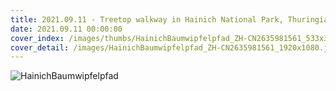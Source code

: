 ```yaml
---
title: 2021.09.11 - Treetop walkway in Hainich National Park, Thuringia, Germany (© mauritius images GmbH/Alamy)
date: 2021.09.11 00:00:00
cover_index: /images/thumbs/HainichBaumwipfelpfad_ZH-CN2635981561_533x300.jpg
cover_detail: /images/HainichBaumwipfelpfad_ZH-CN2635981561_1920x1080.jpg
---
```


![HainichBaumwipfelpfad](/images/HainichBaumwipfelpfad_ZH-CN2635981561_1920x1080.jpg)

